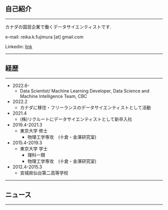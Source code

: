 ## 自己紹介

---

カナダの国営企業で働くデータサイエンティストです.

e-mail: reika.k.fujimura [at] gmail.com<br>

Linkedin: <a href="https://www.linkedin.com/in/reika-fujimura/">link</a> 

---

## 経歴

---

- 2022.6- 
    - Data Scientist/ Machine Learning Developer, Data Science and Machine Intelligence Team, CBC
- 2022.2 
    - カナダに移住・フリーランスのデータサイエンティストとして活動 
- 2021.4 
    - (株)リクルートにデータサイエンティストとして新卒入社
- 2019.4-2021.3 
    - 東京大学 修士 
        - 物理工学専攻　(十倉・金澤研究室)
- 2015.4-2019.3 
    - 東京大学 学士
        - 理科一類
        - 物理工学専攻　(十倉・金澤研究室)
- 2012.4-2015.3 
    - 宮城県仙台第二高等学校


---

## ニュース

---

<!-- ### Category Name 1 

[Project 1 Title](/sample_page)
<img src="images/dummy_thumbnail.jpg?raw=true"/>

---
[Project 2 Title](/pdf/sample_presentation.pdf)
<img src="images/dummy_thumbnail.jpg?raw=true"/>

---
[Project 3 Title](http://example.com/)
<img src="images/dummy_thumbnail.jpg?raw=true"/> -->

<!-- --- -->

<!-- ### Category Name 2

- [Project 1 Title](http://example.com/)
- [Project 2 Title](http://example.com/)
- [Project 3 Title](http://example.com/)
- [Project 4 Title](http://example.com/)
- [Project 5 Title](http://example.com/)
 -->





<!-- --- -->
<!-- <p style="font-size:11px">Page template forked from <a href="https://github.com/evanca/quick-portfolio">evanca</a></p> -->
<!-- Remove above link if you don't want to attibute -->
